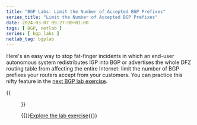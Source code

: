 ```yaml
---
title: "BGP Labs: Limit the Number of Accepted BGP Prefixes"
series_title: "Limit the Number of Accepted BGP Prefixes"
date: 2024-03-07 09:27:00+01:00
tags: [ BGP, netlab ]
series: [ bgp_labs ]
netlab_tag: bgplab
---
```

Here's an easy way to stop fat-finger incidents in which an end-user autonomous system redistributes IGP into BGP or advertises the whole DFZ routing table from affecting the entire Internet: limit the number of BGP prefixes your routers accept from your customers. You can practice this nifty feature in the [next BGP lab exercise](https://bgplabs.net/basic/b-max-prefix/).

{{<figure src="https://bgplabs.net/basic/topology-max-prefix.png">}}

{{<jump>}}[Explore the lab exercise](https://bgplabs.net/basic/b-max-prefix/){{</jump>}}
